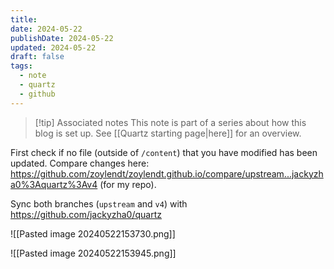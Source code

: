 ```yaml
---
title: 
date: 2024-05-22
publishDate: 2024-05-22
updated: 2024-05-22
draft: false
tags:
  - note
  - quartz
  - github
---
```

 
> [!tip] Associated notes
> This note is part of a series about how this blog is set up.
> See [[Quartz starting page|here]] for an overview.

First check if no file (outside of `/content`) that you have modified has been updated. Compare changes here: https://github.com/zoylendt/zoylendt.github.io/compare/upstream...jackyzha0%3Aquartz%3Av4 (for my repo).

Sync both branches (`upstream` and `v4`) with https://github.com/jackyzha0/quartz 

![[Pasted image 20240522153730.png]]

![[Pasted image 20240522153945.png]]

